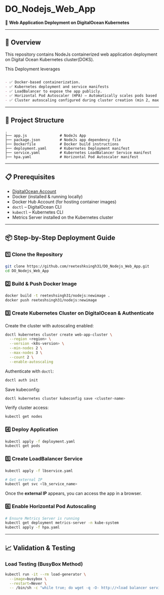 # DO_Nodejs_Web_App

🚀 **Web Application Deployment on DigitalOcean Kubernetes**

---

## 📌 Overview

This repository contains NodeJs containerized web application deployment on Digital Ocean Kubernetes cluster(DOKS).

This Deployment leverages

```md

- ✅ Docker-based containerization.  
- ✅ Kubernetes deployment and service manifests  
- ✅ LoadBalancer to expose the app publicly.  
- ✅ Horizontal Pod Autoscaler (HPA) – Automatically scales pods based on CPU usage.  
- ✅ Cluster autoscaling configured during cluster creation (min 2, max 3 nodes)  
```

---

## 📁 Project Structure

```plaintext
.
├── app.js               # NodeJs App
├── package.json         # NodeJs app dependency file
├── Dockerfile           # Docker build instructions
├── deployment.yaml      # Kubernetes Deployment manifest
├── service.yaml         # Kubernetes LoadBalancer Service manifest
├── hpa.yaml             # Horizontal Pod Autoscaler manifest
````

---

## 📋 Prerequisites

* [DigitalOcean Account](https://www.digitalocean.com/)
* Docker (installed & running locally)
* Docker Hub Account (for hosting container images)
* `doctl` – DigitalOcean CLI
* `kubectl` – Kubernetes CLI
* Metrics Server installed on the Kubernetes cluster

---

## 📦 Step-by-Step Deployment Guide

### **1️⃣ Clone the Repository**

```bash
git clone https://github.com/reeteshksingh31/DO_Nodejs_Web_App.git
cd DO_Nodejs_Web_App
```

### **2️⃣ Build & Push Docker Image**

```bash
docker build -t reeteshsingh31/nodejs:newimage .
docker push reeteshsingh31/nodejs:newimage
```

### **3️⃣ Create Kubernetes Cluster on DigitalOcean & Authenticate**

Create the cluster with autoscaling enabled:

```bash
doctl kubernetes cluster create web-app-cluster \
  --region <region> \
  --version <k8s-version> \
  --min-nodes 2 \
  --max-nodes 3 \
  --count 2 \
  --enable-autoscaling
```

Authenticate with `doctl`:

```bash
doctl auth init
```

Save kubeconfig:

```bash
doctl kubernetes cluster kubeconfig save <cluster-name>
```

Verify cluster access:

```bash
kubectl get nodes
```

### **4️⃣ Deploy Application**

```bash
kubectl apply -f deployment.yaml
kubectl get pods
```

### **5️⃣ Create LoadBalancer Service**

```bash
kubectl apply -f lbservice.yaml

# Get external IP
kubectl get svc <lb_service_name>
```

Once the **external IP** appears, you can access the app in a browser.

### **6️⃣ Enable Horizontal Pod Autoscaling**

```bash
# Ensure Metrics Server is running
kubectl get deployment metrics-server -n kube-system
kubectl apply -f hpa.yaml

```

---

## 📈 Validation & Testing

### **Load Testing (BusyBox Method)**

```bash
kubectl run -it --rm load-generator \
  --image=busybox \
  --restart=Never \
  -- /bin/sh -c "while true; do wget -q -O- http://<load balancer service name>; done"
```
